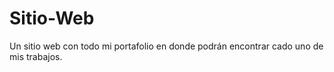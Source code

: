 # Sitio-Web
Un sitio web con todo mi portafolio en donde podrán encontrar cado uno de mis trabajos.
